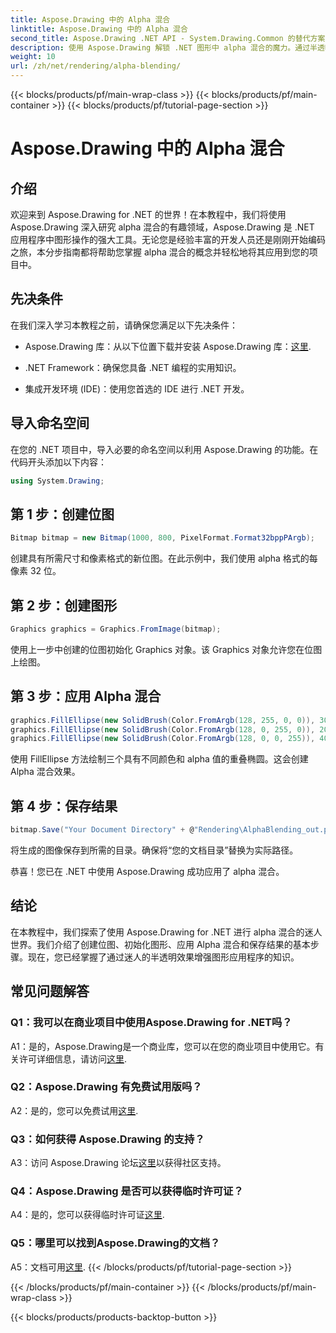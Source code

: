 ```yaml
---
title: Aspose.Drawing 中的 Alpha 混合
linktitle: Aspose.Drawing 中的 Alpha 混合
second_title: Aspose.Drawing .NET API - System.Drawing.Common 的替代方案
description: 使用 Aspose.Drawing 解锁 .NET 图形中 alpha 混合的魔力。通过半透明效果提升您的项目。
weight: 10
url: /zh/net/rendering/alpha-blending/
---
```


{{< blocks/products/pf/main-wrap-class >}}
{{< blocks/products/pf/main-container >}}
{{< blocks/products/pf/tutorial-page-section >}}

# Aspose.Drawing 中的 Alpha 混合

## 介绍

欢迎来到 Aspose.Drawing for .NET 的世界！在本教程中，我们将使用 Aspose.Drawing 深入研究 alpha 混合的有趣领域，Aspose.Drawing 是 .NET 应用程序中图形操作的强大工具。无论您是经验丰富的开发人员还是刚刚开始编码之旅，本分步指南都将帮助您掌握 alpha 混合的概念并轻松地将其应用到您的项目中。

## 先决条件

在我们深入学习本教程之前，请确保您满足以下先决条件：

-  Aspose.Drawing 库：从以下位置下载并安装 Aspose.Drawing 库：[这里](https://releases.aspose.com/drawing/net/).

- .NET Framework：确保您具备 .NET 编程的实用知识。

- 集成开发环境 (IDE)：使用您首选的 IDE 进行 .NET 开发。

## 导入命名空间

在您的 .NET 项目中，导入必要的命名空间以利用 Aspose.Drawing 的功能。在代码开头添加以下内容：

```csharp
using System.Drawing;
```

## 第 1 步：创建位图

```csharp
Bitmap bitmap = new Bitmap(1000, 800, PixelFormat.Format32bppPArgb);
```

创建具有所需尺寸和像素格式的新位图。在此示例中，我们使用 alpha 格式的每像素 32 位。

## 第 2 步：创建图形

```csharp
Graphics graphics = Graphics.FromImage(bitmap);
```

使用上一步中创建的位图初始化 Graphics 对象。该 Graphics 对象允许您在位图上绘图。

## 第 3 步：应用 Alpha 混合

```csharp
graphics.FillEllipse(new SolidBrush(Color.FromArgb(128, 255, 0, 0)), 300, 100, 400, 400);
graphics.FillEllipse(new SolidBrush(Color.FromArgb(128, 0, 255, 0)), 200, 300, 400, 400);
graphics.FillEllipse(new SolidBrush(Color.FromArgb(128, 0, 0, 255)), 400, 300, 400, 400);
```

使用 FillEllipse 方法绘制三个具有不同颜色和 alpha 值的重叠椭圆。这会创建 Alpha 混合效果。

## 第 4 步：保存结果

```csharp
bitmap.Save("Your Document Directory" + @"Rendering\AlphaBlending_out.png");
```

将生成的图像保存到所需的目录。确保将“您的文档目录”替换为实际路径。

恭喜！您已在 .NET 中使用 Aspose.Drawing 成功应用了 alpha 混合。

## 结论

在本教程中，我们探索了使用 Aspose.Drawing for .NET 进行 alpha 混合的迷人世界。我们介绍了创建位图、初始化图形、应用 Alpha 混合和保存结果的基本步骤。现在，您已经掌握了通过迷人的半透明效果增强图形应用程序的知识。

## 常见问题解答

### Q1：我可以在商业项目中使用Aspose.Drawing for .NET吗？

 A1：是的，Aspose.Drawing是一个商业库，您可以在您的商业项目中使用它。有关许可详细信息，请访问[这里](https://purchase.aspose.com/buy).

### Q2：Aspose.Drawing 有免费试用版吗？

 A2：是的，您可以免费试用[这里](https://releases.aspose.com/).

### Q3：如何获得 Aspose.Drawing 的支持？

 A3：访问 Aspose.Drawing 论坛[这里](https://forum.aspose.com/c/diagram/17)以获得社区支持。

### Q4：Aspose.Drawing 是否可以获得临时许可证？

 A4：是的，您可以获得临时许可证[这里](https://purchase.aspose.com/temporary-license/).

### Q5：哪里可以找到Aspose.Drawing的文档？

 A5：文档可用[这里](https://reference.aspose.com/drawing/net/).
{{< /blocks/products/pf/tutorial-page-section >}}

{{< /blocks/products/pf/main-container >}}
{{< /blocks/products/pf/main-wrap-class >}}

{{< blocks/products/products-backtop-button >}}
